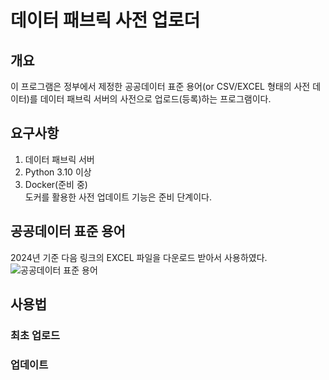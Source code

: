 # 데이터 패브릭 사전 업로더  

## 개요

이 프로그램은 정부에서 제정한 공공데이터 표준 용어(or CSV/EXCEL 형태의 사전 데이터)를 데이터 패브릭 서버의 사전으로 업로드(등록)하는 프로그램이다.  

## 요구사항  

1. 데이터 패브릭 서버  
2. Python 3.10 이상  
3. Docker(준비 중)  
    도커를 활용한 사전 업데이트 기능은 준비 단계이다.

## 공공데이터 표준 용어

2024년 기준 다음 링크의 EXCEL 파일을 다운로드 받아서 사용하였다.  
![공공데이터 표준 용어](https://www.data.go.kr/bbs/rcr/selectRecsroom.do?pageIndex=1&originId=PDS_0000000001165+++&atchFileId=FILE_000000002835674&searchCondition3=&searchCondition2=2&cndCtgryLaword=N&cndCtgryEdc=N&cndCtgryBigdata=N&cndCtgryStd=Y&cndCtgryNews=N&cndCtgryContest=&cndCtgryEtc=N&cndCtgryCardNews=&bindCndCtgry=PDTY04&sort-post=2&searchKeyword1=&Std=PDTY04)

## 사용법

### 최초 업로드

### 업데이트
